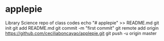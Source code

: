 # applepie
Library Science repo of class codes
echo "# applepie" >> README.md
git init
git add README.md
git commit -m "first commit"
git remote add origin https://github.com/ceciliaboncayao/applepie.git
git push -u origin master
